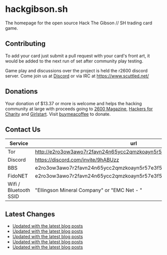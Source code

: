 # hackgibson.sh
The homepage for the open source Hack The Gibson // SH trading card game.


## Contributing

To add your card just submit a pull request with your card's front art, it would be added to the next run of set after community play testing.

Game play and discussions over the project is held the r2600 discord server. Come join us at [Discord](https://discord.com/invite/9hABUzz) or via IRC at https://www.scuttled.net/


## Donations

Your donation of $13.37 or more is welcome and helps the hacking community at large with proceeds going to [2600 Magazine](https://2600.com/), [Hackers for Charity](https://hackersforcharity.org) and [Girlstart](https://girlstart.org).  Visit [buymeacoffee](https://www.buymeacoffee.com/hackgibson.sh) to donate.


## Contact Us

Service | url
-|-
Tor | http://e2ro3ow3awo7r2favn24n65ycc2qmzkoayn5r57e3f56nvjwdcgg32ad.onion
Discord | https://discord.com/invite/9hABUzz
BBS | e2ro3ow3awo7r2favn24n65ycc2qmzkoayn5r57e3f56nvjwdcgg32ad.onion:23
FidoNET | e2ro3ow3awo7r2favn24n65ycc2qmzkoayn5r57e3f56nvjwdcgg32ad.onion:24554
Wifi / Bluetooth SSID | "Ellingson Mineral Company" or "EMC Net - <fidonet address>"

## Latest Changes
<!-- BLOG-POST-LIST:START -->
- [Updated with the latest blog posts](https://github.com/DFW2600/hackgibson.sh/commit/5d9a949daf4a1dae580377937416aa8f2cbd7a03)
- [Updated with the latest blog posts](https://github.com/DFW2600/hackgibson.sh/commit/3becace6a90168b1bc56b1885606fa2d32167b12)
- [Updated with the latest blog posts](https://github.com/DFW2600/hackgibson.sh/commit/2ea5f4e0cc096d261bf89f0a996e25f972e15220)
- [Updated with the latest blog posts](https://github.com/DFW2600/hackgibson.sh/commit/ff52c30d8b56c5b0f71a0db1a1dfdd1145141cf3)
- [Updated with the latest blog posts](https://github.com/DFW2600/hackgibson.sh/commit/ce4bcfa01048c7576a56c675aeef9bf749b82f55)
<!-- BLOG-POST-LIST:END -->
